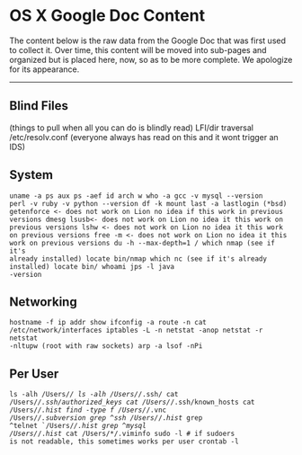 
# OS X Google Doc Content #

The content below is the raw data from the Google Doc that was first used to collect it. Over time, this content will be moved into sub-pages and organized but is placed here, now, so as to be more complete. We apologize for its appearance.

----

## Blind Files 
(things to pull when all you can do is blindly read) LFI/dir traversal
/etc/resolv.conf (everyone always has read on this and it wont trigger an IDS)

## System
<code>uname -a
ps aux
ps -aef
id
arch
w
who -a
gcc -v
mysql --version
perl -v
ruby -v
python --version
df -k
mount
last -a
lastlogin (*bsd)
getenforce  <- does not work on Lion no idea if this work in previous versions
dmesg
lsusb<- does not work on Lion no idea it this work on previous versions
lshw  <- does not work on Lion no idea it this work on previous versions
free -m  <- does not work on Lion no idea it this work on previous versions
du -h --max-depth=1 /
which nmap (see if it's already installed)
locate bin/nmap
which nc (see if it's already installed)
locate bin/<whatever you want>
whoami
jps -l
java -version</code>

## Networking
<code>hostname -f
ip addr show
ifconfig -a
route -n
cat /etc/network/interfaces
iptables -L -n
netstat -anop
netstat -r
netstat -nltupw (root with raw sockets)
arp -a
lsof -nPi</code>

## Per User
<code>ls -alh /Users/*/
ls -alh /Users/*/.ssh/
cat /Users/*/.ssh/authorized_keys
cat /Users/*/.ssh/known_hosts
cat /Users/*/.*hist*
find -type f /Users/*/.vnc /Users/*/.subversion
grep ^ssh /Users/*/.*hist*
grep ^telnet `/Users/*/.*hist*
grep ^mysql /Users/*/.*hist*
cat /Users/*/.viminfo
sudo -l # if sudoers is not readable, this sometimes works per user
crontab -l</code>
